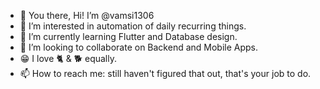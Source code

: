 - 👋 You there, Hi! I’m @vamsi1306
- 👀 I’m interested in automation of daily recurring things.
- 🌱 I’m currently learning Flutter and Database design.
- 💞️ I’m looking to collaborate on Backend and Mobile Apps.
- 😁 I love 🐈 & 🐕 equally. 
- 📫 How to reach me: still haven't figured that out, that's your job to do.

<!---
vamsi1306/vamsi1306 is a ✨ special ✨ repository because its `README.md` (this file) appears on your GitHub profile.
You can click the Preview link to take a look at your changes.
--->
